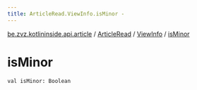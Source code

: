 ```yaml
---
title: ArticleRead.ViewInfo.isMinor - 
---
```


[be.zvz.kotlininside.api.article](../../index.html) / [ArticleRead](../index.html) / [ViewInfo](index.html) / [isMinor](./is-minor.html)

# isMinor

`val isMinor: Boolean`